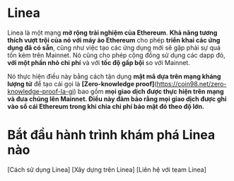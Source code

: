 # Linea

Linea là một mạng **mở rộng trải nghiệm của Ethereum**. **Khả năng tương thích vượt trội của nó với máy ảo Ethereum** cho phép **triển khai các ứng dụng đã có sẵn**, cũng như việc tạo các ứng dụng mới sẽ gặp phải sự quá tốn kém trên Mainnet. Nó cũng cho phép cộng đồng sử dụng các dapp đó, **với một phần nhỏ chi phí** và với **tốc độ gấp bội** so với Mainnet.


Nó thực hiện điều này bằng cách tận dụng **mật mã dựa trên mạng kháng lượng tử** để tạo cái gọi là **[Zero-knowledge proof]**(https://coin98.net/zero-knowledge-proof-la-gi) bao gồm **mọi giao dịch được thực hiện trên mạng và đưa chúng lên Mainnet. Điều này đảm bảo rằng mọi giao dịch được ghi vào sổ cái Ethereum trong khi chia chi phí bảo mật đó theo độ lớn.**

# Bắt đầu hành trình khám phá Linea nào

[Cách sử dụng Linea]
[Xây dựng trên Linea]
[Liên hệ với team Linea]
